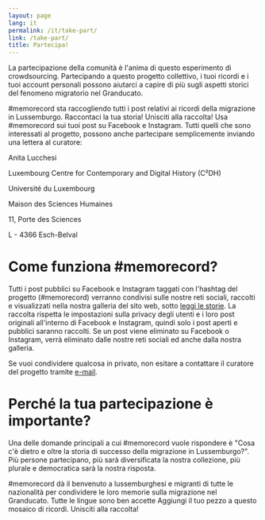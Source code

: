 ```yaml
---
layout: page
lang: it
permalink: /it/take-part/
link: /take-part/
title: Partecipa!
---
```


La partecipazione della comunità è l'anima di questo esperimento di crowdsourcing. Partecipando a questo progetto collettivo, i tuoi ricordi e i tuoi account personali possono aiutarci a capire di più sugli aspetti storici del fenomeno migratorio nel Granducato.

#memorecord sta raccogliendo tutti i post relativi ai ricordi della migrazione in Lussemburgo. Raccontaci la tua storia! Unisciti alla raccolta! Usa #memorecord sui tuoi post su Facebook e Instagram.
Tutti quelli che sono interessati al progetto, possono anche partecipare semplicemente inviando una lettera al curatore:

Anita Lucchesi

Luxembourg Centre for Contemporary and Digital History (C²DH)

Université du Luxembourg

Maison des Sciences Humaines

11, Porte des Sciences

L - 4366 Esch-Belval

<!-- more -->

# **Come funziona #memorecord?**

Tutti i post pubblici su Facebook e Instagram taggati con l'hashtag del progetto (#memorecord) verranno condivisi sulle nostre reti sociali, raccolti e visualizzati nella nostra galleria del sito web, sotto [leggi le storie](https://memorecord.uni.lu/it/stories/). La raccolta rispetta le impostazioni sulla privacy degli utenti e i loro post originali all'interno di Facebook e Instagram, quindi solo i post aperti e pubblici saranno raccolti. Se un post viene eliminato su Facebook o Instagram, verrà eliminato dalle nostre reti sociali ed anche dalla nostra galleria.

Se vuoi condividere qualcosa in privato, non esitare a contattare il curatore del progetto tramite [e-mail](mailto:memorecordi@uni.lu).

# **Perché la tua partecipazione è importante?**

Una delle domande principali a cui #memorecord vuole rispondere è "Cosa c'è dietro e oltre la storia di successo della migrazione in Lussemburgo?". Più persone partecipano, più sarà diversificata la nostra collezione, più plurale e democratica sarà la nostra risposta.

#memorecord dà il benvenuto a lussemburghesi e migranti di tutte le nazionalità per condividere le loro memorie sulla migrazione nel Granducato. Tutte le lingue sono ben accette Aggiungi il tuo pezzo a questo mosaico di ricordi. Unisciti alla raccolta!
